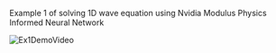 Example 1 of solving 1D wave equation using Nvidia Modulus Physics Informed Neural Network

![Ex1DemoVideo](https://github.com/user-attachments/assets/f7a6ab30-0a77-4893-8696-0e1a66c78f25)
